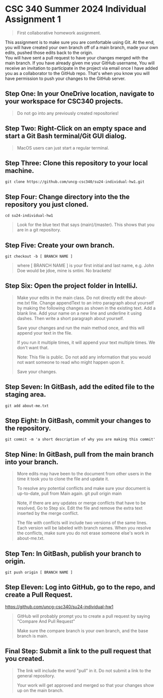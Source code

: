 # CSC 340 Summer 2024 Individual Assignment 1
> First collaborative homework assignment.

This assignment is to make sure you are comfortable using Git. At the end, you will have created your own branch off of a main branch, made your own edits, pushed those edits back to the origin. \
You will have sent a pull request to have your changes merged with the main branch. If you have already given me your GitHub username, 
You will receive an invitation to participate in the project via email once I have added you as a collaborator to the GitHub repo. That's when you know you will have permission to push your changes to the GitHub server.

## Step One: In your OneDrive location, navigate to your workspace for CSC340 projects. 
> Do not go into any previously created repositories!

## Step Two: Right-Click on an empty space and start a Git Bash terminal/Git GUI dialog. 
> MacOS users can just start a regular terminal.

## Step Three: Clone this repository to your local machine.
    git clone https://github.com/uncg-csc340/su24-individual-hw1.git

## Step Four: Change directory into the the repository you just cloned. 
    cd su24-individual-hw1
> Look for the blue text that says (main)/(master). This shows that you are in a git repository.

## Step Five: Create your own branch.
    git checkout -b [ BRANCH NAME ]
> where [ BRANCH NAME ] is your first initial and last name, e.g. John Doe would be jdoe, mine is sntini. No brackets!

## Step Six: Open the project folder in IntelliJ.
> Make your edits in the main class. Do not directly edit the about-me.txt file. Change appendText to an intro paragraph about yourself
> by making the following changes as shown in the existing text. 
> Add a blank line. Add your name on a new line and underline it using dashes. Then write a short paragraph about yourself.
> 
> Save your changes and run the main method once, and this will append your text in the file.
>
> If you run it multiple times, it will append your text multiple times. We don't want that.
> 
> Note: This file is public. Do not add any information that you would not want someone to read who might happen upon it.
>
> Save your changes.

## Step Seven: In GitBash, add the edited file to the staging area.
    git add about-me.txt
    
## Step Eight: In GitBash, commit your changes to the repository.
    git commit -m 'a short description of why you are making this commit'

## Step Nine: In GitBash, pull from the main branch into your branch.
>More edits may have been to the document from other users in the time it took you to clone the file and update it.
>
>To resolve any potential conflicts and make sure your document is up-to-date, pull from Main again.
    git pull origin main

> Note, if there are any updates or merge conflicts that have to be resolved, Go to Step six. Edit the file and remove the extra text inserted by the merge conflict.
> 
> The file with conflicts will include two versions of the same lines. Each version will be labeled with branch names. When you resolve the conflicts, make sure you do
> not erase someone else's work in about-me.txt. 

## Step Ten: In GitBash, publish your branch to origin.
    git push origin [ BRANCH NAME ]

## Step Eleven: Log into GitHub, go to the repo, and create a Pull Request.
https://github.com/uncg-csc340/su24-individual-hw1
> GitHub will probably prompt you to create a pull request by saying "Compare And Pull Request"
> 
> Make sure the compare branch is your own branch, and the base branch is main.

## Final Step: Submit a link to the pull request that you created.
> The link will include the word "pull" in it. Do not submit a link to the general repository.
> 
> Your work will get approved and merged so that your changes show up on the main branch.
